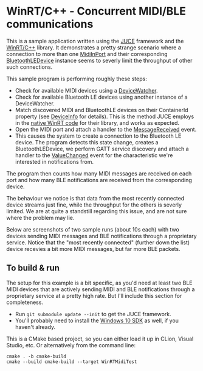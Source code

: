 # WinRT/C++ - Concurrent MIDI/BLE communications

This is a sample application written using the [JUCE](https://github.com/juce-framework/JUCE) framework and the [WinRT/C++](https://en.wikipedia.org/wiki/C%2B%2B/WinRT) library. 
It demonstrates a pretty strange scenario where a connection to more than one [MidiInPort](https://docs.microsoft.com/en-us/uwp/api/windows.devices.midi.midiinport?view=winrt-19041) and their corresponding [BluetoothLEDevice](https://docs.microsoft.com/en-us/uwp/api/windows.devices.bluetooth.bluetoothledevice?view=winrt-19041) instance seems to severly limit the throughput of other such connections.

This sample program is performing roughly these steps:
* Check for available MIDI devices using a [DeviceWatcher](https://docs.microsoft.com/en-us/uwp/api/windows.devices.enumeration.devicewatcher?view=winrt-19041).
* Check for available Bluetooth LE devices using another instance of a DeviceWatcher.
* Match discovered MIDI and BluetoothLE devices on their ContainerId property (see [DeviceInfo](https://docs.microsoft.com/en-us/windows/uwp/devices-sensors/device-information-properties) for details). This is the method JUCE employs in the [native WinRT code](https://github.com/juce-framework/JUCE/blob/master/modules/juce_audio_devices/native/juce_win32_Midi.cpp) for their library, and works as expected.
* Open the MIDI port and attach a handler to the [MessageReceived](https://docs.microsoft.com/en-us/uwp/api/windows.devices.midi.midiinport.messagereceived?view=winrt-19041) event.
* This causes the system to create a connection to the Bluetooth LE device. The program detects this state change, creates a BluetoothLEDevice, we perform GATT service discovery and attach a handler to the [ValueChanged](https://docs.microsoft.com/en-us/uwp/api/windows.devices.bluetooth.genericattributeprofile.gattcharacteristic.valuechanged?view=winrt-19041) event for the characteristic we're interested in notifications from.

The program then counts how many MIDI messages are received on each port and how many BLE notifications are received from the corresponding device.

The behaviour we notice is that data from the most recently connected device streams just fine, while the throughput for the others is severly limited. We are at quite a standstill regarding this issue, and are not sure where the problem may lie.

Below are screenshots of two sample runs (about 10s each) with two devices sending MIDI messages and BLE notifications through a proprietary service. Notice that the "most recently connected" (further down the list) device recevies a bit more MIDI messages, but far more BLE packets.

## To build & run
The setup for this example is a bit specific, as you'd need at least two BLE MIDI devices that are actively sending MIDI and BLE notifications through a proprietary service at a pretty high rate. But I'll include this section for completeness.

* Run `git submodule update --init` to get the JUCE framework.
* You'll probably need to install the [Windows 10 SDK](https://developer.microsoft.com/en-us/windows/downloads/windows-10-sdk/) as well, if you haven't already.

This is a CMake based project, so you can either load it up in CLion, Visual Studio, etc. Or alternatively from the command line:
```
cmake . -b cmake-build
cmake --build cmake-build --target WinRTMidiTest
```

